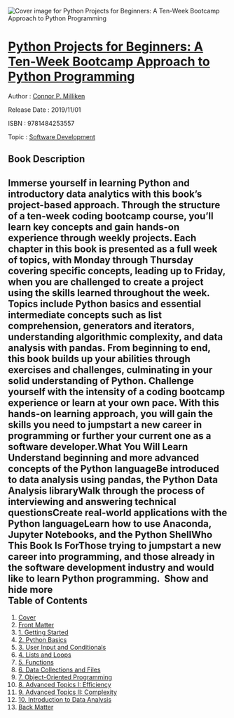 ![Cover image for Python Projects for Beginners: A Ten-Week Bootcamp Approach to Python Programming](https://imgdetail.ebookreading.net/cover/cover/20200215/EB9781484253557.jpg)

[Python Projects for Beginners: A Ten-Week Bootcamp Approach to Python Programming](https://ebookreading.net/view/book/Python+Projects+for+Beginners%3A+A+Ten-Week+Bootcamp+Approach+to+Python+Programming-EB9781484253557_1.html "Python Projects for Beginners: A Ten-Week Bootcamp Approach to Python Programming")
====================================================================================================================

Author : [Connor P. Milliken](https://ebookreading.net/search/author/Connor+P.+Milliken)

Release Date : 2019/11/01

ISBN : 9781484253557

Topic : [Software Development](https://ebookreading.net/search/category/software-development)

Book Description
-----------------

 Immerse yourself in learning Python and introductory data analytics with this book’s project-based approach. Through the structure of a ten-week coding bootcamp course, you’ll learn key concepts and gain hands-on experience through weekly projects.
Each chapter in this book is presented as a full week of topics, with Monday through Thursday covering specific concepts, leading up to Friday, when you are challenged to create a project using the skills learned throughout the week. Topics include Python basics and essential intermediate concepts such as list comprehension, generators and iterators, understanding algorithmic complexity, and data analysis with pandas. From beginning to end, this book builds up your abilities through exercises and challenges, culminating in your solid understanding of Python.
Challenge yourself with the intensity of a coding bootcamp experience or learn at your own pace. With this hands-on learning approach, you will gain the skills you need to jumpstart a new career in programming or further your current one as a software developer.What You Will Learn
Understand beginning and more advanced concepts of the Python languageBe introduced to data analysis using pandas, the Python Data Analysis libraryWalk through the process of interviewing and answering technical questionsCreate real-world applications with the Python languageLearn how to use Anaconda, Jupyter Notebooks, and the Python ShellWho This Book Is ForThose trying to jumpstart a new career into programming, and those already in the software development industry and would like to learn Python programming.         Show and hide more                
Table of Contents
-----------------

1. [Cover](https://ebookreading.net/view/book/Python+Projects+for+Beginners%3A+A+Ten-Week+Bootcamp+Approach+to+Python+Programming-EB9781484253557_1.html)
1. [Front Matter](https://ebookreading.net/view/book/Python+Projects+for+Beginners%3A+A+Ten-Week+Bootcamp+Approach+to+Python+Programming-EB9781484253557_2.html)
1. [1. Getting Started](https://ebookreading.net/view/book/Python+Projects+for+Beginners%3A+A+Ten-Week+Bootcamp+Approach+to+Python+Programming-EB9781484253557_3.html)
1. [2. Python Basics](https://ebookreading.net/view/book/Python+Projects+for+Beginners%3A+A+Ten-Week+Bootcamp+Approach+to+Python+Programming-EB9781484253557_4.html)
1. [3. User Input and Conditionals](https://ebookreading.net/view/book/Python+Projects+for+Beginners%3A+A+Ten-Week+Bootcamp+Approach+to+Python+Programming-EB9781484253557_5.html)
1. [4. Lists and Loops](https://ebookreading.net/view/book/Python+Projects+for+Beginners%3A+A+Ten-Week+Bootcamp+Approach+to+Python+Programming-EB9781484253557_6.html)
1. [5. Functions](https://ebookreading.net/view/book/Python+Projects+for+Beginners%3A+A+Ten-Week+Bootcamp+Approach+to+Python+Programming-EB9781484253557_7.html)
1. [6. Data Collections and Files](https://ebookreading.net/view/book/Python+Projects+for+Beginners%3A+A+Ten-Week+Bootcamp+Approach+to+Python+Programming-EB9781484253557_8.html)
1. [7. Object-Oriented Programming](https://ebookreading.net/view/book/Python+Projects+for+Beginners%3A+A+Ten-Week+Bootcamp+Approach+to+Python+Programming-EB9781484253557_9.html)
1. [8. Advanced Topics I: Efficiency](https://ebookreading.net/view/book/Python+Projects+for+Beginners%3A+A+Ten-Week+Bootcamp+Approach+to+Python+Programming-EB9781484253557_10.html)
1. [9. Advanced Topics II: Complexity](https://ebookreading.net/view/book/Python+Projects+for+Beginners%3A+A+Ten-Week+Bootcamp+Approach+to+Python+Programming-EB9781484253557_11.html)
1. [10. Introduction to Data Analysis](https://ebookreading.net/view/book/Python+Projects+for+Beginners%3A+A+Ten-Week+Bootcamp+Approach+to+Python+Programming-EB9781484253557_12.html)
1. [Back Matter](https://ebookreading.net/view/book/Python+Projects+for+Beginners%3A+A+Ten-Week+Bootcamp+Approach+to+Python+Programming-EB9781484253557_13.html)
